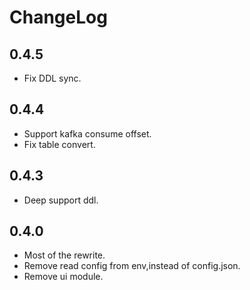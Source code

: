 # ChangeLog

## 0.4.5
- Fix DDL sync.

## 0.4.4
- Support kafka consume offset.
- Fix table convert.

## 0.4.3
- Deep support ddl.

## 0.4.0
- Most of the rewrite.
- Remove read config from env,instead of config.json.
- Remove ui module.